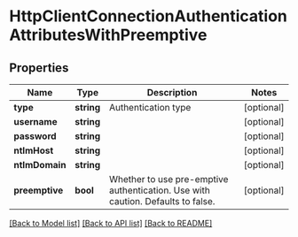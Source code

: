 # HttpClientConnectionAuthenticationAttributesWithPreemptive

## Properties
Name | Type | Description | Notes
------------ | ------------- | ------------- | -------------
**type** | **string** | Authentication type | [optional] 
**username** | **string** |  | [optional] 
**password** | **string** |  | [optional] 
**ntlmHost** | **string** |  | [optional] 
**ntlmDomain** | **string** |  | [optional] 
**preemptive** | **bool** | Whether to use pre-emptive authentication. Use with caution. Defaults to false. | [optional] 

[[Back to Model list]](../README.md#documentation-for-models) [[Back to API list]](../README.md#documentation-for-api-endpoints) [[Back to README]](../README.md)


